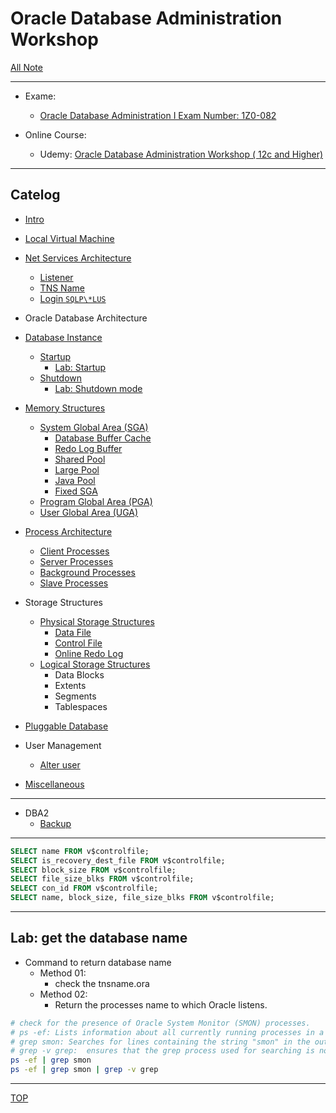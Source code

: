 # Oracle Database Administration Workshop

[All Note](../../index.md)

---

- Exame:

  - [Oracle Database Administration I Exam Number: 1Z0-082](https://education.oracle.com/oracle-database-administration-i/pexam_1Z0-082)

- Online Course:
  - Udemy: [Oracle Database Administration Workshop ( 12c and Higher)](https://www.udemy.com/course/oracle-database-administration-certified-associate-1z0-072/)

---

## Catelog

- [Intro](./intro/itro.md)
- [Local Virtual Machine](./local_vm/vm.md)

- [Net Services Architecture](./net/net/net.md)

  - [Listener](./net/listener/listener.md)
  - [TNS Name](./net/tnsname/tnsname.md)
  - [Login `SQLP\*LUS`](./net/EZCONNECT/EZCONNECT.md)

- Oracle Database Architecture

- [Database Instance](./instance/instance/instance.md)

  - [Startup](./instance/startup/startup.md)
    - [Lab: Startup](./instance/startup/lab.md)
  - [Shutdown](./instance/shutdown/shutdown.md)
    - [Lab: Shutdown mode](./instance/shutdown/lab.md)

- [Memory Structures](./memory/memory/memory.md)

  - [System Global Area (SGA)](./memory/sga/sga.md)
    - [Database Buffer Cache](./memory/buffer_cache/buffer_cache.md)
    - [Redo Log Buffer](./memory/redo_log_buffer/redo_log_buffer.md)
    - [Shared Pool](./memory/shared_pool/shared_pool.md)
    - [Large Pool](./memory/large_pool/large_pool.md)
    - [Java Pool](./memory/java_pool/java_pool.md)
    - [Fixed SGA](./memory/fixed_sga/fixed_sga.md)
  - [Program Global Area (PGA)](./memory/pga/pga.md)
  - [User Global Area (UGA)](./memory/uga/uga.md)

- [Process Architecture](./process/process/process.md)

  - [Client Processes](./process/client_processes/client_processes.md)
  - [Server Processes](./process/server_processes/server_processes.md)
  - [Background Processes](./process/bg_processes/bg_processes.md)
  - [Slave Processes](./process/slave_processes/slave_processes.md)

- Storage Structures

  - [Physical Storage Structures](./phy_storage/phy_storage/phy_storage.md)
    - [Data File](./phy_storage/data_file/data_file.md)
    - [Control File](./phy_storage/control_file/control_file.md)
    - [Online Redo Log](./phy_storage/online_redo_log/online_redo_log.md)
  - [Logical Storage Structures](./log_storage/log_storage/log_storage.md)
    - Data Blocks
    - Extents
    - Segments
    - Tablespaces

- [Pluggable Database](./pluggable_db/pluggable_db/pluggable_db.md)
- User Management

  - [Alter user](./user/user/user.md)

- [Miscellaneous](./misc/misc.md)

---

- DBA2
  - [Backup](./backup/backup/backup.md)

---

```sql
SELECT name FROM v$controlfile;
SELECT is_recovery_dest_file FROM v$controlfile;
SELECT block_size FROM v$controlfile;
SELECT file_size_blks FROM v$controlfile;
SELECT con_id FROM v$controlfile;
SELECT name, block_size, file_size_blks FROM v$controlfile;
```

---

## Lab: get the database name

- Command to return database name
  - Method 01:
    - check the tnsname.ora
  - Method 02:
    - Return the processes name to which Oracle listens.

```sh
# check for the presence of Oracle System Monitor (SMON) processes.
# ps -ef: Lists information about all currently running processes in a detailed format.
# grep smon: Searches for lines containing the string "smon" in the output
# grep -v grep:  ensures that the grep process used for searching is not included in the results.
ps -ef | grep smon
ps -ef | grep smon | grep -v grep
```

---

[TOP](#oracle-database-administration-workshop)
